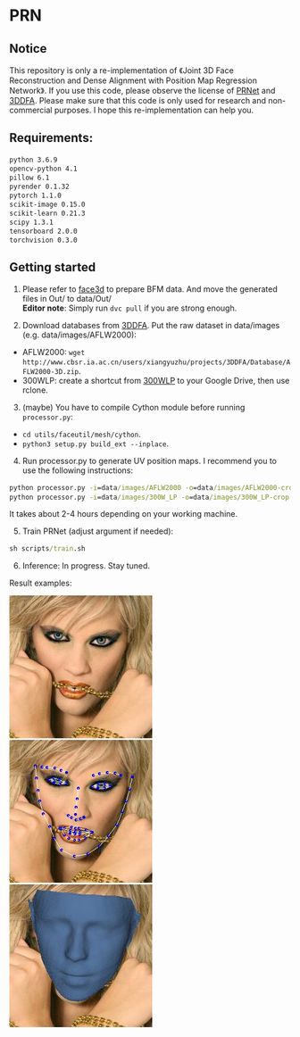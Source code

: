 # PRN
## Notice
This repository is only a re-implementation of 《Joint 3D Face Reconstruction and Dense Alignment with Position Map Regression Network》.
If you use this code, please observe the license of [PRNet](https://github.com/YadiraF/PRNet) and [3DDFA](https://github.com/mmatl/pyrender).
Please make sure that this code is only used for research and non-commercial purposes.
I hope this re-implementation can help you.
## Requirements:
    python 3.6.9
    opencv-python 4.1
    pillow 6.1
    pyrender 0.1.32
    pytorch 1.1.0
    scikit-image 0.15.0
    scikit-learn 0.21.3
    scipy 1.3.1
    tensorboard 2.0.0
    torchvision 0.3.0
    
## Getting started
1. Please refer to [face3d](https://github.com/dd-dos/face3d/tree/master/examples/Data/BFM) to prepare BFM data. And move the generated files in Out/
 to data/Out/  
**Editor note**: Simply run `dvc pull` if you are strong enough.

2. Download databases from [3DDFA](http://www.cbsr.ia.ac.cn/users/xiangyuzhu/projects/3DDFA/main.htm). Put the raw dataset in data/images (e.g. 
data/images/AFLW2000):
- AFLW2000: `wget http://www.cbsr.ia.ac.cn/users/xiangyuzhu/projects/3DDFA/Database/AFLW2000-3D.zip`.
- 300WLP: create a shortcut from [300WLP](https://drive.google.com/file/d/0B7OEHD3T4eCkVGs0TkhUWFN6N1k/view) to your Google Drive, then use rclone.

3. (maybe) You have to compile Cython module before running `processor.py`: 
- `cd utils/faceutil/mesh/cython`.
- `python3 setup.py build_ext --inplace`.

4. Run processor.py to generate UV position maps. I recommend you to use the following instructions:
```cmd
python processor.py -i=data/images/AFLW2000 -o=data/images/AFLW2000-crop -f=True -v=True --isOldKpt=True
python processor.py -i=data/images/300W_LP -o=data/images/300W_LP-crop --thread=16

```
It takes about 2-4 hours depending on your working machine.

5. Train PRNet (adjust argument if needed):
```cmd
sh scripts/train.sh

```

6. Inference: In progress. Stay tuned.

Result examples:

![Alt text](docs/0_init.jpg "optional title")
![Alt text](docs/0_kpt.jpg "optional title")
![Alt text](docs/0_shape.jpg "optional title")